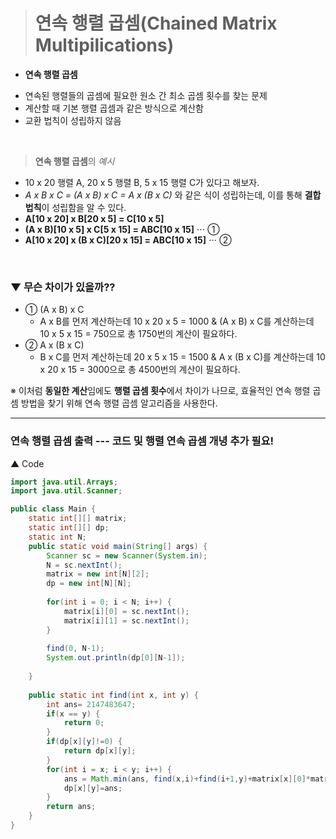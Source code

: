 > # 연속 행렬 곱셈(Chained Matrix Multipilications)

* **연속 행렬 곱셈**
- 연속된 행렬들의 곱셈에 필요한 원소 간 최소 곱셈 횟수를 찾는 문제
- 계산할 때 기본 행렬 곱셈과 같은 방식으로 계산함
- 교환 법칙이 성립하지 않음
<br/>

> **연속 행렬 곱셈**의 *예시*
- 10 x 20 행렬 A, 20 x 5 행렬 B, 5 x 15 행렬 C가 있다고 해보자. 
- *A x B x C = (A x B) x C = A x (B x C)* 와 같은 식이 성립하는데, 이를 통해 **결합 법칙**이 성립함을 알 수 있다.
- **A[10 x 20] x B[20 x 5] = C[10 x 5]** <br/>
- **(A x B)[10 x 5] x C[5 x 15] = ABC[10 x 15]** ⋅⋅⋅ ①
- **A[10 x 20] x (B x C)[20 x 15] = ABC[10 x 15]** ⋅⋅⋅ ②

<br/>

### ▼ 무슨 **차이**가 있을까??
- ① (A x B) x C
  - A x B를 먼저 계산하는데 10 x 20 x 5 = 1000 & (A x B) x C를 계산하는데 10 x 5 x 15 = 750으로 총 1750번의 계산이 필요하다.
- ② A x (B x C)
  - B x C를 먼저 계산하는데 20 x 5 x 15 = 1500 & A x (B x C)를 계산하는데 10 x 20 x 15 = 3000으로 총 4500번의 계산이 필요하다.<br/>

※ 이처럼 **동일한 계산**임에도 **행렬 곱셈 횟수**에서 차이가 나므로, 효율적인 연속 행렬 곱셈 방법을 찾기 위해 연속 행렬 곱셈 알고리즘을 사용한다. 

___
### 연속 행렬 곱셈 출력 ---  코드 및 행렬 연속 곱셈 개녕 추가 필요!

▲ Code<br/>



```java
import java.util.Arrays;
import java.util.Scanner;

public class Main {
	static int[][] matrix;
	static int[][] dp;
	static int N;
	public static void main(String[] args) {
		Scanner sc = new Scanner(System.in);
		N = sc.nextInt();
		matrix = new int[N][2];
		dp = new int[N][N];
		
		for(int i = 0; i < N; i++) {
			matrix[i][0] = sc.nextInt();
			matrix[i][1] = sc.nextInt();
		}
		
		find(0, N-1);
		System.out.println(dp[0][N-1]);
		
	}
	
	public static int find(int x, int y) {
		int ans= 2147483647;
		if(x == y) {
			return 0; 	
		}
		if(dp[x][y]!=0) {
			return dp[x][y];
		}
		for(int i = x; i < y; i++) {
			ans = Math.min(ans, find(x,i)+find(i+1,y)+matrix[x][0]*matrix[i][1]*matrix[y][1]);
			dp[x][y]=ans;
		}
		return ans;
	}
}
```
